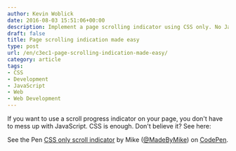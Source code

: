 ```yaml
---
author: Kevin Woblick
date: 2016-08-03 15:51:06+00:00
description: Implement a page scrolling indicator using CSS only. No JavaScript.
draft: false
title: Page scrolling indication made easy
type: post
url: /en/c3ec1-page-scrolling-indication-made-easy/
category: article
tags:
- CSS
- Development
- JavaScript
- Web
- Web Development
---
```


If you want to use a scroll progress indicator on your page, you don't have to mess up with JavaScript. CSS is enough. Don't believe it? See here:

See the Pen [CSS only scroll indicator](http://codepen.io/MadeByMike/pen/ZOrEmr/) by Mike ([@MadeByMike](http://codepen.io/MadeByMike)) on [CodePen](http://codepen.io).

